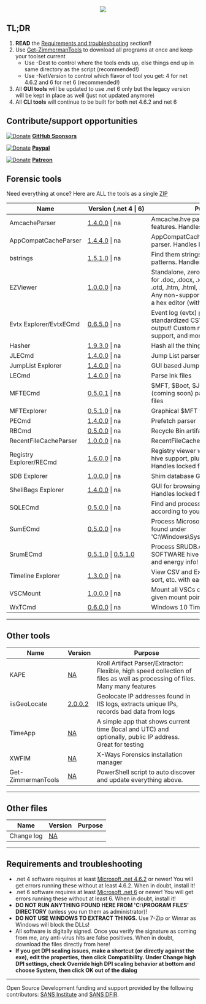 <p align="center">
  <img src="https://ericzimmerman.github.io/logoSmall.jpg">
</p>


## TL;DR

1. **READ** the [Requirements and troubleshooting](https://ericzimmerman.github.io/#!index.md#Requirements_and_troubleshooting) section!!
2. Use [Get-ZimmermanTools](https://f001.backblazeb2.com/file/EricZimmermanTools/Get-ZimmermanTools.zip) to download all programs at once and keep your toolset current
    - Use -Dest to control where the tools ends up, else things end up in same directory as the script (recommended!)
    - Use -NetVersion to control which flavor of tool you get: 4 for net 4.6.2 and 6 for net 6 (recommended!)
3. All **GUI tools** will be updated to use .net 6 only but the legacy version will be kept in place as well (just not updated anymore)
4. All **CLI tools** will continue to be built for both net 4.6.2 and net 6

## Contribute/support opportunities

[![Donate](https://ericzimmerman.github.io/Quarter16.png)](https://github.com/sponsors/EricZimmerman) **[GitHub Sponsors](https://github.com/sponsors/EricZimmerman)**

[![Donate](https://ericzimmerman.github.io/Quarter16.png)](https://paypal.me/ericrzimmerman) **[Paypal](https://paypal.me/ericrzimmerman)**

[![Donate](https://ericzimmerman.github.io/Quarter16.png)](https://www.patreon.com/ericzimmerman) **[Patreon](https://www.patreon.com/ericzimmerman)**



## Forensic tools

Need everything at once? Here are ALL the tools as a single [ZIP](https://f001.backblazeb2.com/file/EricZimmermanTools/All.zip)

|Name | <span style="display: inline-block; width:150px">Version (.net 4 &vert; 6)</span> | Purpose | 
|--|--|--
| AmcacheParser | [1.4.0.0](https://f001.backblazeb2.com/file/EricZimmermanTools/AmcacheParser.zip) &vert; na | Amcache.hve parser with lots of extra features. Handles locked files
| AppCompatCacheParser | [1.4.4.0](https://f001.backblazeb2.com/file/EricZimmermanTools/AppCompatCacheParser.zip) &vert; na | AppCompatCache aka ShimCache parser. Handles locked files
| bstrings | [1.5.1.0](https://f001.backblazeb2.com/file/EricZimmermanTools/bstrings.zip) &vert; na | Find them strings yo. Built in regex patterns. Handles locked files
| EZViewer | [1.0.0.0](https://f001.backblazeb2.com/file/EricZimmermanTools/EZViewer.zip) &vert; na | Standalone, zero dependency viewer for .doc, .docx, .xls, .xlsx, .txt, .log, .rtf, .otd, .htm, .html, .mht, .csv, and .pdf. Any non-supported files are shown in a hex editor (with data interpreter!)
| Evtx Explorer/EvtxECmd | [0.6.5.0](https://f001.backblazeb2.com/file/EricZimmermanTools/EvtxExplorer.zip) &vert; na | Event log (evtx) parser with standardized CSV, XML, and json output! Custom maps, locked file support, and more!
| Hasher | [1.9.3.0](https://f001.backblazeb2.com/file/EricZimmermanTools/hasher.zip) &vert; na| Hash all the things
| JLECmd | [1.4.0.0](https://f001.backblazeb2.com/file/EricZimmermanTools/JLECmd.zip) &vert; na| Jump List parser
| JumpList Explorer | [1.4.0.0](https://f001.backblazeb2.com/file/EricZimmermanTools/JumpListExplorer.zip) &vert; na | GUI based Jump List viewer 
| LECmd  | [1.4.0.0](https://f001.backblazeb2.com/file/EricZimmermanTools/LECmd.zip) &vert; na| Parse lnk files
| MFTECmd |[0.5.0.1](https://f001.backblazeb2.com/file/EricZimmermanTools/MFTECmd.zip) &vert; na| $MFT, $Boot, $J, $SDS, and $LogFile (coming soon) parser. Handles locked files
| MFTExplorer | [0.5.1.0](https://f001.backblazeb2.com/file/EricZimmermanTools/MFTExplorer.zip) &vert; na | Graphical $MFT viewer
| PECmd  | [1.4.0.0](https://f001.backblazeb2.com/file/EricZimmermanTools/PECmd.zip) &vert; na| Prefetch parser
| RBCmd  | [0.5.0.0](https://f001.backblazeb2.com/file/EricZimmermanTools/RBCmd.zip) &vert; na| Recycle Bin artifact (INFO2/$I) parser
| RecentFileCacheParser | [1.0.0.0](https://f001.backblazeb2.com/file/EricZimmermanTools/RecentFileCacheParser.zip) &vert; na| RecentFileCache parser
| Registry Explorer/RECmd |  [1.6.0.0](https://f001.backblazeb2.com/file/EricZimmermanTools/RegistryExplorer_RECmd.zip) &vert; na | Registry viewer with searching, multi-hive support, plugins, and more. Handles locked files
| SDB Explorer |  [1.0.0.0](https://f001.backblazeb2.com/file/EricZimmermanTools/SDBExplorer.zip) &vert; na | Shim database GUI
| ShellBags Explorer | [1.4.0.0](https://f001.backblazeb2.com/file/EricZimmermanTools/ShellBagsExplorer.zip) &vert; na| GUI for browsing shellbags data. Handles locked files
| SQLECmd | [0.5.0.0](https://f001.backblazeb2.com/file/EricZimmermanTools/SQLECmd.zip) &vert; na| Find and process SQLite files according to your needs with maps!
| SumECmd | [0.5.0.0](https://f001.backblazeb2.com/file/EricZimmermanTools/SumECmd.zip) &vert; na | Process Microsoft User Access Logs found under 'C:\Windows\System32\LogFiles\SUM'
| SrumECmd | [0.5.1.0](https://f001.backblazeb2.com/file/EricZimmermanTools/SrumECmd.zip) &vert; [0.5.1.0](https://f001.backblazeb2.com/file/EricZimmermanTools/net6/SrumECmd.zip) | Process SRUDB.dat and (optionally) SOFTWARE hive for network, process, and energy info!
| Timeline Explorer | [1.3.0.0](https://f001.backblazeb2.com/file/EricZimmermanTools/TimelineExplorer.zip) &vert; na| View CSV and Excel files, filter, group, sort, etc. with ease
| VSCMount |[1.0.0.0](https://f001.backblazeb2.com/file/EricZimmermanTools/VSCMount.zip) &vert; na| Mount all VSCs on a drive letter to a given mount point
| WxTCmd | [0.6.0.0](https://f001.backblazeb2.com/file/EricZimmermanTools/WxTCmd.zip) &vert; na| Windows 10 Timeline database parser

***

## Other tools

|Name  |Version| Purpose
|--|--|--
| KAPE | [NA](https://learn.duffandphelps.com/kape?utm_campaign=2019_cyberitbn-KAPE-launch&utm_source=kroll&utm_medium=referral&utm_term=kape-gui-blogpost) | Kroll Artifact Parser/Extractor: Flexible, high speed collection of files as well as processing of files. Many many features
| iisGeoLocate | [2.0.0.2](https://f001.backblazeb2.com/file/EricZimmermanTools/iisGeolocate.zip)| Geolocate IP addresses found in IIS logs, extracts unique IPs, records bad data from logs
| TimeApp | [NA](https://f001.backblazeb2.com/file/EricZimmermanTools/TimeApp.zip)| A simple app that shows current time (local and UTC) and optionally, public IP address. Great for testing
| XWFIM | [NA](https://f001.backblazeb2.com/file/EricZimmermanTools/XWFIM.zip) | X-Ways Forensics installation manager
| Get-ZimmermanTools | [NA](https://f001.backblazeb2.com/file/EricZimmermanTools/Get-ZimmermanTools.zip) | PowerShell script to auto discover and update everything above.



***


## Other files

|Name  |Version| Purpose
|--|--|--
| Change log | [NA](https://f001.backblazeb2.com/file/EricZimmermanTools/ChangeLog.txt)| 




***
## Requirements and troubleshooting

 - .net 4 software requires at least [Microsoft .net 4.6.2](https://dotnet.microsoft.com/en-us/download/dotnet-framework/net462) or newer! You will get errors running these without at least 4.6.2. When in doubt, install it!
 - .net 6 software requires at least [Microsoft .net 6](https://dotnet.microsoft.com/en-us/download/dotnet/6.0) or newer! You will get errors running these without at least 6. When in doubt, install it!
 - **DO NOT RUN ANYTHING FOUND HERE FROM 'C:\PROGRAM FILES' DIRECTORY** (unless you run them as administrator)!
 - **DO NOT USE WINDOWS TO EXTRACT THINGS.** Use 7-Zip or Winrar as Windows will block the DLLs!
 - All software is digitally signed. Once you verify the signature as coming from me, any anti-virus hits are false positives. When in doubt, download the files directly from here!
 - **If you get DPI scaling issues, make a shortcut (or directly against the exe), edit the properties, then click Compatibility. Under Change high DPI settings, check Override high DPI scaling behavior at bottom and choose System, then click OK out of the dialog**

***


Open Source Development funding and support provided by the following contributors: [SANS Institute](http://sans.org/) and [SANS DFIR](http://dfir.sans.org/).
